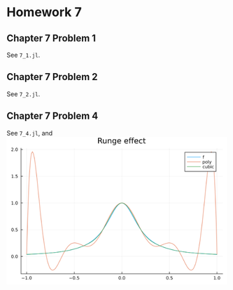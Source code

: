 # Homework 7

## Chapter 7 Problem 1

See `7_1.jl`.

## Chapter 7 Problem 2

See `7_2.jl`.

## Chapter 7 Problem 4

See `7_4.jl`, and ![](../figures/7-4.png)